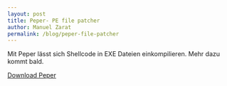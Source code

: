```yaml
---
layout: post
title: Peper- PE file patcher
author: Manuel Zarat
permalink: /blog/peper-file-patcher
---
```


Mit Peper lässt sich Shellcode in EXE Dateien einkompilieren. Mehr dazu kommt bald. 

[Download Peper](https://github.com/zarat/Peper)

